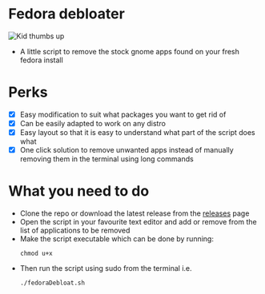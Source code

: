 # Fedora debloater
![Kid thumbs up](https://media.giphy.com/media/v1.Y2lkPTc5MGI3NjExMHl1OTh4dzdrOGc3OTE4cDA1cTVhbmlkc2RmcHFwdjFkeHo3MDh5cSZlcD12MV9pbnRlcm5hbF9naWZfYnlfaWQmY3Q9Zw/XreQmk7ETCak0/giphy.gif)
- A little script to remove the stock gnome apps found on your fresh fedora install
# Perks
- [x] Easy modification to suit what packages you want to get rid of
- [x] Can be easily adapted to work on any distro
- [x] Easy layout so that it is easy to understand what part of the script does what
- [x] One click solution to remove unwanted apps instead of manually removing them in the terminal using long commands
# What you need to do
+ Clone the repo or download the latest release from the [releases](https://github.com/Imnotndesh/fedoraDebloaterSh/releases) page
+ Open the script in your favourite text editor and add or remove from the list of applications to be removed
+ Make the script executable which can be done by running:
  ```
  chmod u+x
  ```
+ Then run the script using sudo from the terminal i.e.
  ```
  ./fedoraDebloat.sh
  ```
